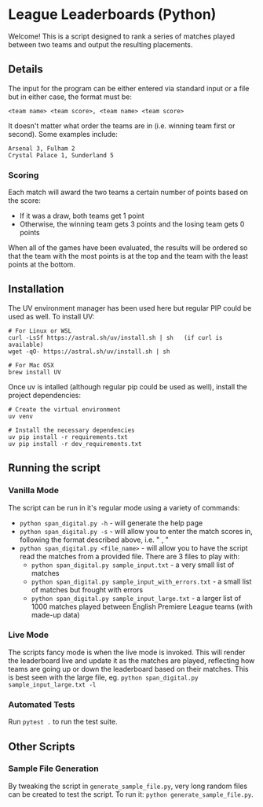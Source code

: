 # League Leaderboards (Python)

Welcome! This is a script designed to rank a series of matches played between two teams and output the resulting placements.

## Details

The input for the program can be either entered via standard input or a file but in either case, the format must be:

`<team name> <team score>, <team name> <team score>`

It doesn't matter what order the teams are in (i.e. winning team first or second). Some examples include:
```
Arsenal 3, Fulham 2
Crystal Palace 1, Sunderland 5
```

### Scoring

Each match will award the two teams a certain number of points based on the score:
- If it was a draw, both teams get 1 point
- Otherwise, the winning team gets 3 points and the losing team gets 0 points

When all of the games have been evaluated, the results will be ordered so that the team with the most points is at the top and the team with the least points at the bottom.

## Installation

The UV environment manager has been used here but regular PIP could be used as well. To install UV:

```
# For Linux or WSL
curl -LsSf https://astral.sh/uv/install.sh | sh   (if curl is available)
wget -qO- https://astral.sh/uv/install.sh | sh

# For Mac OSX
brew install UV
```

Once uv is intalled (although regular pip could be used as well), install the project dependencies:
```
# Create the virtual environment
uv venv

# Install the necessary dependencies
uv pip install -r requirements.txt
uv pip install -r dev_requirements.txt
```

## Running the script

### Vanilla Mode

The script can be run in it's regular mode using a variety of commands:
- `python span_digital.py -h` - will generate the help page
- `python span_digital.py -s` - will allow you to enter the match scores in, following the format described above, i.e. "<team name> <team score>, <team name> <team score>"
- `python span_digital.py <file_name>` - will allow you to have the script read the matches from a provided file. There are 3 files to play with:
  - `python span_digital.py sample_input.txt` - a very small list of matches
  - `python span_digital.py sample_input_with_errors.txt` - a small list of matches but frought with errors
  - `python span_digital.py sample_input_large.txt` - a larger list of 1000 matches played between English Premiere League teams (with made-up data)

### Live Mode

The scripts fancy mode is when the live mode is invoked. This will render the leaderboard live and update it as the matches are played, reflecting how teams are going up or down the leaderboard based on their matches. This is best seen with the large file, eg. `python span_digital.py sample_input_large.txt -l`


### Automated Tests

Run `pytest .` to run the test suite.


## Other Scripts

### Sample File Generation

By tweaking the script in `generate_sample_file.py`, very long random files can be created to test the script. To run it:
`python generate_sample_file.py`.
